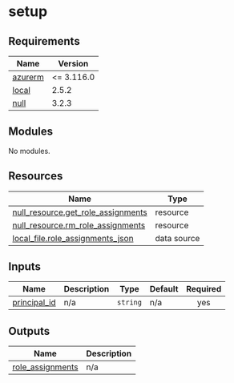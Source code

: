 # setup

<!-- BEGIN_TF_DOCS -->
## Requirements

| Name | Version |
|------|---------|
| <a name="requirement_azurerm"></a> [azurerm](#requirement\_azurerm) | <= 3.116.0 |
| <a name="requirement_local"></a> [local](#requirement\_local) | 2.5.2 |
| <a name="requirement_null"></a> [null](#requirement\_null) | 3.2.3 |

## Modules

No modules.

## Resources

| Name | Type |
|------|------|
| [null_resource.get_role_assignments](https://registry.terraform.io/providers/hashicorp/null/3.2.3/docs/resources/resource) | resource |
| [null_resource.rm_role_assignments](https://registry.terraform.io/providers/hashicorp/null/3.2.3/docs/resources/resource) | resource |
| [local_file.role_assignments_json](https://registry.terraform.io/providers/hashicorp/local/2.5.2/docs/data-sources/file) | data source |

## Inputs

| Name | Description | Type | Default | Required |
|------|-------------|------|---------|:--------:|
| <a name="input_principal_id"></a> [principal\_id](#input\_principal\_id) | n/a | `string` | n/a | yes |

## Outputs

| Name | Description |
|------|-------------|
| <a name="output_role_assignments"></a> [role\_assignments](#output\_role\_assignments) | n/a |
<!-- END_TF_DOCS -->
